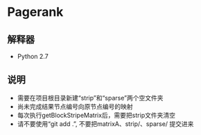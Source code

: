 # Pagerank
## 解释器
* Python 2.7

## 说明
* 需要在项目根目录新建“strip”和“sparse”两个空文件夹
* 尚未完成结果节点编号向原节点编号的映射
* 每次执行getBlockStripeMatrix后，需要把strip文件夹清空
* 请不要使用“git add .”, 不要把matrixA、strip/、sparse/ 提交进来